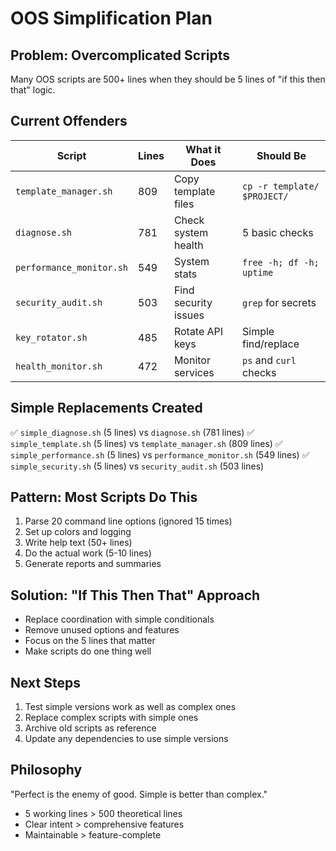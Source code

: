 # OOS Simplification Plan

## Problem: Overcomplicated Scripts
Many OOS scripts are 500+ lines when they should be 5 lines of "if this then that" logic.

## Current Offenders

| Script | Lines | What it Does | Should Be |
|--------|-------|--------------|-----------|
| `template_manager.sh` | 809 | Copy template files | `cp -r template/ $PROJECT/` |
| `diagnose.sh` | 781 | Check system health | 5 basic checks |
| `performance_monitor.sh` | 549 | System stats | `free -h; df -h; uptime` |
| `security_audit.sh` | 503 | Find security issues | `grep` for secrets |
| `key_rotator.sh` | 485 | Rotate API keys | Simple find/replace |
| `health_monitor.sh` | 472 | Monitor services | `ps` and `curl` checks |

## Simple Replacements Created

✅ `simple_diagnose.sh` (5 lines) vs `diagnose.sh` (781 lines)
✅ `simple_template.sh` (5 lines) vs `template_manager.sh` (809 lines)
✅ `simple_performance.sh` (5 lines) vs `performance_monitor.sh` (549 lines)
✅ `simple_security.sh` (5 lines) vs `security_audit.sh` (503 lines)

## Pattern: Most Scripts Do This
1. Parse 20 command line options (ignored 15 times)
2. Set up colors and logging
3. Write help text (50+ lines)
4. Do the actual work (5-10 lines)
5. Generate reports and summaries

## Solution: "If This Then That" Approach
- Replace coordination with simple conditionals
- Remove unused options and features
- Focus on the 5 lines that matter
- Make scripts do one thing well

## Next Steps
1. Test simple versions work as well as complex ones
2. Replace complex scripts with simple ones
3. Archive old scripts as reference
4. Update any dependencies to use simple versions

## Philosophy
"Perfect is the enemy of good. Simple is better than complex."
- 5 working lines > 500 theoretical lines
- Clear intent > comprehensive features
- Maintainable > feature-complete